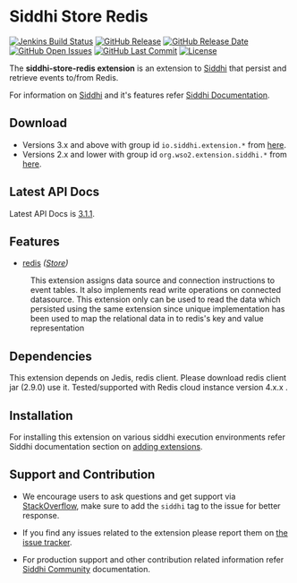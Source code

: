 Siddhi Store Redis
===================

  [![Jenkins Build Status](https://wso2.org/jenkins/job/siddhi/job/siddhi-store-redis/badge/icon)](https://wso2.org/jenkins/job/siddhi/job/siddhi-store-redis/)
  [![GitHub Release](https://img.shields.io/github/release/siddhi-io/siddhi-store-redis.svg)](https://github.com/siddhi-io/siddhi-store-redis/releases)
  [![GitHub Release Date](https://img.shields.io/github/release-date/siddhi-io/siddhi-store-redis.svg)](https://github.com/siddhi-io/siddhi-store-redis/releases)
  [![GitHub Open Issues](https://img.shields.io/github/issues-raw/siddhi-io/siddhi-store-redis.svg)](https://github.com/siddhi-io/siddhi-store-redis/issues)
  [![GitHub Last Commit](https://img.shields.io/github/last-commit/siddhi-io/siddhi-store-redis.svg)](https://github.com/siddhi-io/siddhi-store-redis/commits/master)
  [![License](https://img.shields.io/badge/License-Apache%202.0-blue.svg)](https://opensource.org/licenses/Apache-2.0)

The **siddhi-store-redis extension** is an extension to <a target="_blank" href="https://wso2.github.io/siddhi">Siddhi</a> that persist and retrieve events to/from Redis.

For information on <a target="_blank" href="https://siddhi.io/">Siddhi</a> and it's features refer <a target="_blank" href="https://siddhi.io/redirect/docs.html">Siddhi Documentation</a>. 

## Download

* Versions 3.x and above with group id `io.siddhi.extension.*` from <a target="_blank" href="https://mvnrepository.com/artifact/io.siddhi.extension.store.redis/siddhi-store-redis/">here</a>.
* Versions 2.x and lower with group id `org.wso2.extension.siddhi.*` from <a target="_blank" href="https://mvnrepository.com/artifact/org.wso2.extension.siddhi.store.redis/siddhi-store-redis">here</a>.

## Latest API Docs 

Latest API Docs is <a target="_blank" href="https://siddhi-io.github.io/siddhi-store-redis/api/3.1.1">3.1.1</a>.

## Features

* <a target="_blank" href="https://siddhi-io.github.io/siddhi-store-redis/api/3.1.1/#redis-store">redis</a> *(<a target="_blank" href="http://siddhi.io/en/v5.1/docs/query-guide/#store">Store</a>)*<br> <div style="padding-left: 1em;"><p><p style="word-wrap: break-word;margin: 0;">This extension assigns data source and connection instructions to event tables. It also implements read write operations on connected datasource. This extension only can be used to read the data which persisted using the same extension since unique implementation has been used to map the relational data in to redis's key and value representation</p></p></div>

## Dependencies 

This extension depends on Jedis, redis client. Please download redis client jar (2.9.0) use it.
Tested/supported with Redis cloud instance version 4.x.x .

## Installation

For installing this extension on various siddhi execution environments refer Siddhi documentation section on <a target="_blank" href="https://siddhi.io/redirect/add-extensions.html">adding extensions</a>.

## Support and Contribution

* We encourage users to ask questions and get support via <a target="_blank" href="https://stackoverflow.com/questions/tagged/siddhi">StackOverflow</a>, make sure to add the `siddhi` tag to the issue for better response.

* If you find any issues related to the extension please report them on <a target="_blank" href="https://github.com/siddhi-io/siddhi-execution-string/issues">the issue tracker</a>.

* For production support and other contribution related information refer <a target="_blank" href="https://siddhi.io/community/">Siddhi Community</a> documentation.

